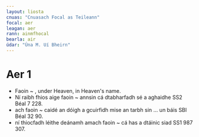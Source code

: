 ```yaml
---
layout: liosta
cnuas: "Cnuasach Focal as Teileann"
focal: aer
leagan: aer
rann: ainmfhocal
bearla: air
údar: "Úna M. Uí Bheirn"
---
```


# Aer 1

* Faoin ~ , under Heaven, in Heaven's name.
* Ní raibh fhios aige faoin ~ annsin cá dtabharfadh sé a aghaidhe SS2 Béal 7 228.
* ach faoin ~ caidé an dóigh a gcuirfidh mise an tarbh              sin ... un báis SBl Béal 32 90.
* ní thiocfadh léithe deánamh amach faoin ~ cá has a dtáinic siad SS1 987 307. 
